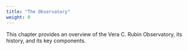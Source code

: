 ```yaml
---
title: "The Observatory"
weight: 0
---
```

This chapter provides an overview of the Vera C. Rubin Observatory, its history, and its key components.